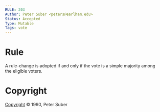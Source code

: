 ```yaml
---
RULE: 203
Author: Peter Suber <peters@earlham.edu>
Status: Accepted
Type: Mutable
Tags: vote
---
```


# Rule

A rule-change is adopted if and only if the vote is a simple majority among the eligible voters.

# Copyright

[Copyright](http://legacy.earlham.edu/~peters/copyrite.htm) © 1990, Peter Suber
